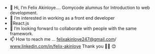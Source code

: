 - 👋 Hi, I’m Felix Akinloye....
 Gomycode alumnus for Introduction to web development. 
- 👀 I’m interested in working as a front end developer 
- 🌱React.js 
- 💞️ I’m looking forward to collaborate with people with the same framework.
- 📫 How to reach me ... felixakinloye247@gmail.com/ www.linkedin.com/in/felix-akinloye
Thank you 🙏🏾 😊
<!---
flexzy2011/flexzy2011 is a ✨ special ✨ repository because its `README.md` (this file) appears on your GitHub profile.


